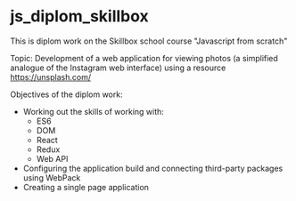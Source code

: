 # js_diplom_skillbox

This is diplom work on the Skillbox school course "Javascript from scratch"

Topic: 
Development of a web application for viewing photos (a simplified analogue of the Instagram web interface) using a resource https://unsplash.com/

Objectives of the diplom work:
- Working out the skills of working with:
  - ES6
  - DOM
  - React
  - Redux
  - Web API
- Configuring the application build and connecting third-party packages using WebPack
- Creating a single page application
